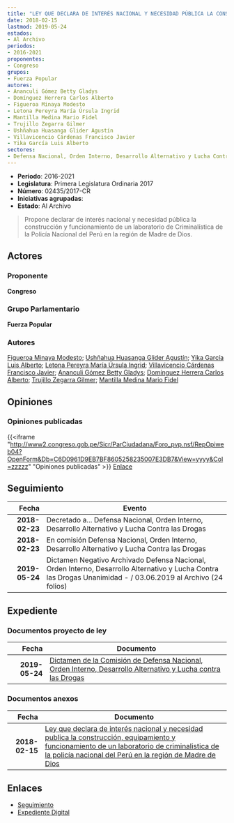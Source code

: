 ```yaml
---
title: "LEY QUE DECLARA DE INTERÉS NACIONAL Y NECESIDAD PÚBLICA LA CONSTRUCCIÓN, EQUIPAMIENTO Y FUNCIONAMIENTO DE UN LABORATORIO DE CRIMINALÍSTICA DE LA POLICÍA NACIONAL DEL PERÚ EN LA REGIÓN DE MADRE DE DIOS"
date: 2018-02-15
lastmod: 2019-05-24
estados:
- Al Archivo
periodos:
- 2016-2021
proponentes:
- Congreso
grupos:
- Fuerza Popular
autores:
- Ananculi Gómez Betty Gladys
- Domínguez Herrera Carlos Alberto
- Figueroa Minaya Modesto
- Letona Pereyra María Úrsula Ingrid
- Mantilla Medina Mario Fidel
- Trujillo Zegarra Gilmer
- Ushñahua Huasanga Glider Agustín
- Villavicencio Cárdenas Francisco Javier
- Yika García Luis Alberto
sectores:
- Defensa Nacional, Orden Interno, Desarrollo Alternativo y Lucha Contra las Drogas
---
```

- **Periodo**: 2016-2021
- **Legislatura**: Primera Legislatura Ordinaria 2017
- **Número**: 02435/2017-CR
- **Iniciativas agrupadas**: 
- **Estado**: Al Archivo

> Propone declarar de interés nacional y necesidad pública la construcción y funcionamiento de un laboratorio de Criminalística de la Policía Nacional del Perú en la región de Madre de Dios.


## Actores

### Proponente

**Congreso**

### Grupo Parlamentario

**Fuerza Popular**

### Autores

[Figueroa Minaya Modesto](mailto:mailto:mfigueroam@congreso.gob.pe); [Ushñahua Huasanga Glider Agustín](mailto:mailto:gushnahua@congreso.gob.pe); [Yika García Luis Alberto](mailto:mailto:lyika@congreso.gob.pe); [Letona Pereyra María Úrsula Ingrid](mailto:mailto:mletona@congreso.gob.pe); [Villavicencio Cárdenas Francisco Javier](mailto:mailto:fvillavicencio@congreso.gob.pe); [Ananculi Gómez Betty Gladys](mailto:mailto:bananculi@congreso.gob.pe); [Domínguez Herrera Carlos Alberto](mailto:mailto:cdominguez@congreso.gob.pe); [Trujillo Zegarra Gilmer](mailto:mailto:gtrujilloz@congreso.gob.pe); [Mantilla Medina Mario Fidel](mailto:mailto:mmantilla@congreso.gob.pe)

## Opiniones

### Opiniones publicadas

{{<iframe "http://www2.congreso.gob.pe/Sicr/ParCiudadana/Foro_pvp.nsf/RepOpiweb04?OpenForm&Db=C6D0961D9EB7BF8605258235007E3DB7&View=yyyy&Col=zzzzz" "Opiniones publicadas" >}}
[Enlace](http://www2.congreso.gob.pe/Sicr/ParCiudadana/Foro_pvp.nsf/RepOpiweb04?OpenForm&Db=C6D0961D9EB7BF8605258235007E3DB7&View=yyyy&Col=zzzzz)


## Seguimiento

| Fecha | Evento |
|------:|--------|
| **2018-02-23** | Decretado a... Defensa Nacional, Orden Interno, Desarrollo Alternativo y Lucha Contra las Drogas |
| **2018-02-23** | En comisión Defensa Nacional, Orden Interno, Desarrollo Alternativo y Lucha Contra las Drogas |
| **2019-05-24** | Dictamen Negativo Archivado Defensa Nacional, Orden Interno, Desarrollo Alternativo y Lucha Contra las Drogas Unanimidad - / 03.06.2019 al Archivo (24 folios) |

## Expediente

### Documentos proyecto de ley

| Fecha | Documento |
|------:|-----------|
| **2019-05-24** | [Dictamen de la Comisión de Defensa Nacional, Orden Interno, Desarrollo Alternativo y Lucha contra las Drogas](http://www.leyes.congreso.gob.pe/Documentos/2016_2021/Dictamenes/Proyectos_de_Ley/02435DC07MAY20190524.pdf) |

### Documentos anexos

| Fecha | Documento |
|------:|-----------|
| **2018-02-15** | [Ley que declara de interés nacional y necesidad publica la construcción, equipamiento y funcionamiento de un laboratorio de criminalistica de la policía nacional del Perú en la región de Madre de Dios](http://www.leyes.congreso.gob.pe/Documentos/2016_2021/Proyectos_de_Ley_y_de_Resoluciones_Legislativas/PL0243520180215.pdf) |

## Enlaces

- [Seguimiento](http://www2.congreso.gob.pe/Sicr/TraDocEstProc/CLProLey2016.nsf/f7fff46988ca05b1052578e100829cc7/1014cd9e239cfee605258235007782dd?OpenDocument)
- [Expediente Digital](http://www2.congreso.gob.pe/Sicr/TraDocEstProc/Expvirt_2011.nsf/visbusqptramdoc1621/02435?opendocument)

